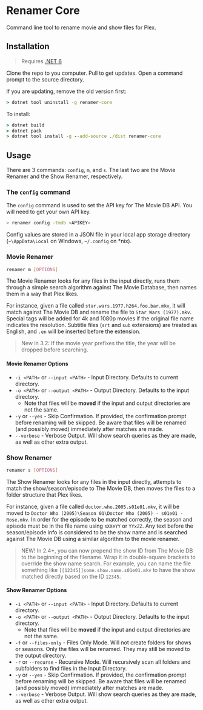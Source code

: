 
# Renamer Core

Command line tool to rename movie and show files for Plex.

## Installation

> Requires [.NET 6](https://dotnet.microsoft.com)

Clone the repo to you computer. Pull to get updates. Open a command prompt to the source directory.

If you are updating, remove the old version first:

```cmd
> dotnet tool uninstall -g renamer-core
```

To install:

```cmd
> dotnet build
> dotnet pack
> dotnet tool install -g --add-source ./dist renamer-core
```

## Usage

There are 3 commands: `config`, `m`, and `s`. The last two are the Movie Renamer and the Show Renamer, respectively.

### The  `config` command

The `config` command is used to set the API key for The Movie DB API. You will need to get your own API key.

```bash
> renamer config -tmdb <APIKEY>
```

Config values are stored in a JSON file in your local app storage directory (`~\AppData\Local` on Windows, `~/.config` on *nix).

### Movie Renamer

```bash
renamer m [OPTIONS]
```

The Movie Renamer looks for any files in the input directly, runs them through a simple search algorithm against The Movie Database, then names them in a way that Plex likes.

For instance, given a file called `star.wars.1977.h264.foo.bar.mkv`, it will match against The Movie DB and rename the file to `Star Wars (1977).mkv`. Special tags will be added for 4k and 1080p movies if the original file name indicates the resolution. Subtitle files (`srt` and `sub` extensions) are treated as English, and `.en` will be inserted before the extension.

> New in 3.2: If the movie year prefixes the title, the year will be dropped before searching.

#### Movie Renamer Options

- `-i <PATH>` or `--input <PATH>` - Input Directory. Defaults to current directory.
- `-o <PATH>` or `--output <PATH>` - Output Directory. Defaults to the input directory.
  - Note that files will be **moved** if the input and output directories are not the same.
- `-y` or `--yes` - Skip Confirmation. If provided, the confirmation prompt before renaming will be skipped. Be aware that files will be renamed (and possibly moved) immediately after matches are made.
- `--verbose` - Verbose Output. Will show search queries as they are made, as well as other extra output.

### Show Renamer

```bash
renamer s [OPTIONS]
```

The Show Renamer looks for any files in the input directly, attempts to match the show/season/episode to The Movie DB, then moves the files to a folder structure that Plex likes.

For instance, given a file called `doctor.who.2005.s01e01.mkv`, it will be moved to `Doctor Who (2005)\Season 01\Doctor Who (2005) - s01e01 - Rose.mkv`. In order for the episode to be matched correctly, the season and episode must be in the file name using `sXXeYY` or `YYxZZ`. Any text before the season/episode info is considered to be the show name and is searched against The Movie DB using a similar algorithm to the movie renamer.

> NEW! In 2.4+, you can now prepend the show ID from The Movie DB to the beginning of the filename. Wrap it in double-square brackets to override the show name search. For example, you can name the file something like `[[12345]]some.show.name.s01e01.mkv` to have the show matched directly based on the ID `12345`.

#### Show Renamer Options

- `-i <PATH>` or `--input <PATH>` - Input Directory. Defaults to current directory.
- `-o <PATH>` or `--output <PATH>` - Output Directory. Defaults to the input directory.
  - Note that files will be **moved** if the input and output directories are not the same.
- `-f` or `--files-only` - Files Only Mode. Will not create folders for shows or seasons. Only the files will be renamed. They may still be moved to the output directory.
- `-r` or `--recurse` - Recursive Mode. Will recursively scan all folders and subfolders to find files in the Input Directory.
- `-y` or `--yes` - Skip Confirmation. If provided, the confirmation prompt before renaming will be skipped. Be aware that files will be renamed (and possibly moved) immediately after matches are made.
- `--verbose` - Verbose Output. Will show search queries as they are made, as well as other extra output.
